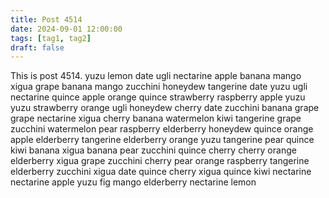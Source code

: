 ```yaml
---
title: Post 4514
date: 2024-09-01 12:00:00
tags: [tag1, tag2]
draft: false
---
```

This is post 4514.
yuzu
lemon
date
ugli
nectarine
apple
banana
mango
xigua
grape
banana
mango
zucchini
honeydew
tangerine
date
yuzu
ugli
nectarine
quince
apple
orange
quince
strawberry
raspberry
apple
yuzu
yuzu
strawberry
orange
ugli
honeydew
cherry
date
zucchini
banana
grape
grape
nectarine
xigua
cherry
banana
watermelon
kiwi
tangerine
grape
zucchini
watermelon
pear
raspberry
elderberry
honeydew
quince
orange
apple
elderberry
tangerine
elderberry
orange
yuzu
tangerine
pear
quince
kiwi
banana
xigua
banana
pear
zucchini
quince
cherry
cherry
orange
elderberry
xigua
grape
zucchini
cherry
pear
orange
raspberry
tangerine
elderberry
zucchini
xigua
date
quince
cherry
xigua
quince
kiwi
nectarine
nectarine
apple
yuzu
fig
mango
elderberry
nectarine
lemon
